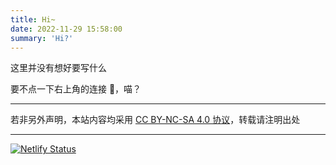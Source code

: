 ```yaml
---
title: Hi~
date: 2022-11-29 15:58:00
summary: 'Hi?'
---
```


这里并没有想好要写什么

要不点一下右上角的连接 🔗，喵？

---

若非另外声明，本站内容均采用 [CC BY-NC-SA 4.0 协议](https://creativecommons.org/licenses/by-nc-sa/4.0/)，转载请注明出处

---

[![Netlify Status](https://api.netlify.com/api/v1/badges/c14e580f-cc28-4de0-a23d-8ce63ca94f07/deploy-status)](https://app.netlify.com/sites/clinquant-baklava-b59292/deploys)
